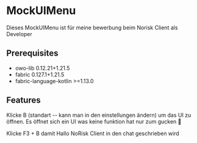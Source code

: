 # MockUIMenu
Dieses MockUIMenu ist für meine bewerbung beim Norisk Client als Developer

## Prerequisites

- owo-lib 0.12.21+1.21.5
- fabric 0.127.1+1.21.5
- fabric-language-kotlin >=1.13.0

## Features
Klicke B (standart -- kann man in den einstellungen ändern) um das UI zu öffnen. Es öffnet sich ein UI was keine funktion hat nur zum gucken 👀

Klicke F3 + B damit Hallo NoRisk Client in den chat geschrieben wird
